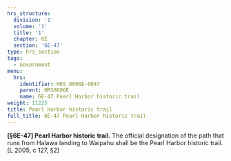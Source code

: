 ```yaml
---
hrs_structure:
  division: '1'
  volume: '1'
  title: '1'
  chapter: 6E
  section: '6E-47'
type: hrs_section
tags:
  - Government
menu:
  hrs:
    identifier: HRS_0006E-0047
    parent: HRS0006E
    name: 6E-47 Pearl Harbor historic trail
weight: 11225
title: Pearl Harbor historic trail
full_title: 6E-47 Pearl Harbor historic trail
---
```

**[§6E-47] Pearl Harbor historic trail.** The official designation of the path that runs from Halawa landing to Waipahu shall be the Pearl Harbor historic trail. [L 2005, c 127, §2]